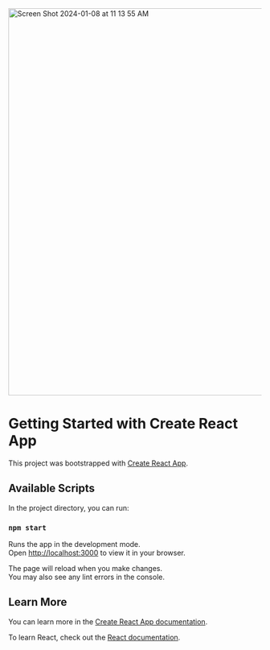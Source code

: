 
<img width="769" alt="Screen Shot 2024-01-08 at 11 13 55 AM" src="https://github.com/KseGreb/React-Random-User-Charts/assets/110953599/bedd6be1-2f58-4d71-be08-6a69f4dd4b2f">


# Getting Started with Create React App

This project was bootstrapped with [Create React App](https://github.com/facebook/create-react-app).

## Available Scripts

In the project directory, you can run:

### `npm start`

Runs the app in the development mode.\
Open [http://localhost:3000](http://localhost:3000) to view it in your browser.

The page will reload when you make changes.\
You may also see any lint errors in the console.


## Learn More

You can learn more in the [Create React App documentation](https://facebook.github.io/create-react-app/docs/getting-started).

To learn React, check out the [React documentation](https://reactjs.org/).

